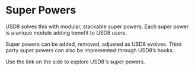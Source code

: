 # Super Powers

USD8 solves this with modular, stackable super powers. Each super power is a unique module adding benefit to USD8 users. 

Super powers can be added, removed, adjusted as USD8 evolves. Third party super powers can also be implemented through USD8’s hooks.

Use the link on the side to explore USD8's super powers.